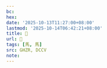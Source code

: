 ```yaml
---
bc:
hex:
date: '2025-10-13T11:27:00+08:00'
lastmod: '2025-10-14T06:42:21+08:00'
title: 󰔻
url: 󰔻
tags: [馬, 馬]
src: GHZR, DCCV
note:
---
```

